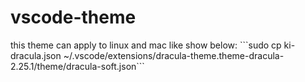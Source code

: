 ﻿# vscode-theme
this theme can apply to linux and mac like show below: \`\`\`sudo cp ki-dracula.json ~/.vscode/extensions/dracula-theme.theme-dracula-2.25.1/theme/dracula-soft.json\`\`\`


